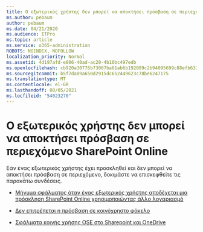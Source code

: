 ```yaml
---
title: Ο εξωτερικός χρήστης δεν μπορεί να αποκτήσει πρόσβαση σε περιεχόμενο SharePoint Online
ms.author: pebaum
author: pebaum
ms.date: 04/21/2020
ms.audience: ITPro
ms.topic: article
ms.service: o365-administration
ROBOTS: NOINDEX, NOFOLLOW
localization_priority: Normal
ms.assetid: 4d197afd-e806-40ad-ac20-4b10bc497edb
ms.openlocfilehash: cb920a30776b73007ba61ab6b192089c2b94095699c88efb6316781ff00ed016
ms.sourcegitcommit: b5f7da89a650d2915dc652449623c78be6247175
ms.translationtype: MT
ms.contentlocale: el-GR
ms.lasthandoff: 08/05/2021
ms.locfileid: "54023270"
---
```

# <a name="external-user-is-unable-to-access-content-in-sharepoint-online"></a>Ο εξωτερικός χρήστης δεν μπορεί να αποκτήσει πρόσβαση σε περιεχόμενο SharePoint Online

Εάν ένας εξωτερικός χρήστης έχει προσκληθεί και δεν μπορεί να αποκτήσει πρόσβαση σε περιεχόμενο, δοκιμάστε να επισκεφθείτε τις παρακάτω συνδέσεις.

- [Μήνυμα σφάλματος όταν ένας εξωτερικός χρήστης αποδέχεται μια πρόσκληση SharePoint Online χρησιμοποιώντας άλλο λογαριασμό](https://docs.microsoft.com/sharepoint/support/sharing-and-permissions/error-when-external-user-accepts-an-invitation-by-using-another-account)

- [Δεν επιτρέπεται η πρόσβαση σε κοινόχρηστο φάκελο](https://docs.microsoft.com/sharepoint/support/sharing-and-permissions/cannot-access-shared-folder)

- [Σφάλματα κοινής χρήσης OSE στο Sharepoint και OneDrive](https://docs.microsoft.com/sharepoint/sharepoint-onedrive-error-message)

